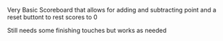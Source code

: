 Very Basic Scoreboard that allows for adding and subtracting point and a reset buttont to rest scores to 0

Still needs some finishing touches but works as needed
